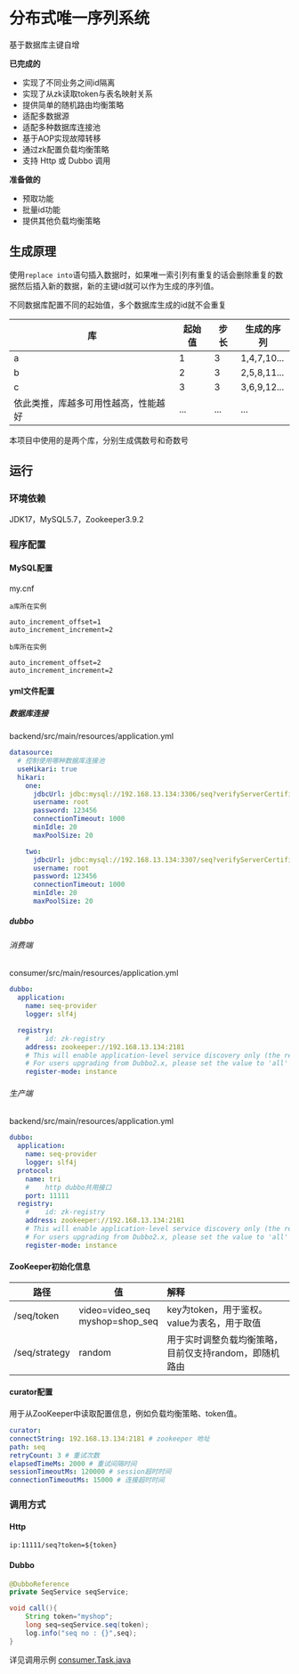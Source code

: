 # 分布式唯一序列系统

基于数据库主键自增

**已完成的**

- 实现了不同业务之间id隔离
- 实现了从zk读取token与表名映射关系
- 提供简单的随机路由均衡策略
- 适配多数据源
- 适配多种数据库连接池
- 基于AOP实现故障转移
- 通过zk配置负载均衡策略
- 支持 Http 或 Dubbo 调用

**准备做的**

- 预取功能
- 批量id功能
- 提供其他负载均衡策略

## 生成原理

使用`replace into`语句插入数据时，如果唯一索引列有重复的话会删除重复的数据然后插入新的数据，新的主键id就可以作为生成的序列值。

不同数据库配置不同的起始值，多个数据库生成的id就不会重复

| 库                  | 起始值 | 步长  | 生成的序列       |
|--------------------|-----|-----|-------------|
| a                  | 1   | 3   | 1,4,7,10... |
| b                  | 2   | 3   | 2,5,8,11... |
| c                  | 3   | 3   | 3,6,9,12... |
| 依此类推，库越多可用性越高，性能越好 | ... | ... | ...         |

本项目中使用的是两个库，分别生成偶数号和奇数号

## 运行

### 环境依赖

JDK17，MySQL5.7，Zookeeper3.9.2

### 程序配置

#### MySQL配置

my.cnf

`a库所在实例`

```text
auto_increment_offset=1
auto_increment_increment=2
```

`b库所在实例`

```text
auto_increment_offset=2
auto_increment_increment=2
```

#### yml文件配置

##### 数据库连接

backend/src/main/resources/application.yml

```yaml
datasource:
  # 控制使用哪种数据库连接池
  useHikari: true
  hikari:
    one:
      jdbcUrl: jdbc:mysql://192.168.13.134:3306/seq?verifyServerCertificate=false&useSSL=true
      username: root
      password: 123456
      connectionTimeout: 1000
      minIdle: 20
      maxPoolSize: 20

    two:
      jdbcUrl: jdbc:mysql://192.168.13.134:3307/seq?verifyServerCertificate=false&useSSL=true
      username: root
      password: 123456
      connectionTimeout: 1000
      minIdle: 20
      maxPoolSize: 20
```

##### dubbo

###### 消费端

consumer/src/main/resources/application.yml

```yaml
dubbo:
  application:
    name: seq-provider
    logger: slf4j

  registry:
    #    id: zk-registry
    address: zookeeper://192.168.13.134:2181
    # This will enable application-level service discovery only (the recommended service discovery method for Dubbo3).
    # For users upgrading from Dubbo2.x, please set the value to 'all' for smooth migration.
    register-mode: instance
```

###### 生产端

backend/src/main/resources/application.yml

```yaml
dubbo:
  application:
    name: seq-provider
    logger: slf4j
  protocol:
    name: tri
    #    http dubbo共用接口
    port: 11111
  registry:
    #    id: zk-registry
    address: zookeeper://192.168.13.134:2181
    # This will enable application-level service discovery only (the recommended service discovery method for Dubbo3).
    # For users upgrading from Dubbo2.x, please set the value to 'all' for smooth migration.
    register-mode: instance
```

#### ZooKeeper初始化信息

| 路径            | 值                                    | 解释                             |
|---------------|--------------------------------------|:-------------------------------|
| /seq/token    | video=video_seq <br/>myshop=shop_seq | key为token，用于鉴权。value为表名，用于取值   |
| /seq/strategy | random                               | 用于实时调整负载均衡策略，目前仅支持random，即随机路由 |

#### curator配置

用于从ZooKeeper中读取配置信息，例如负载均衡策略、token值。

```yaml
curator:
connectString: 192.168.13.134:2181 # zookeeper 地址
path: seq
retryCount: 3 # 重试次数
elapsedTimeMs: 2000 # 重试间隔时间
sessionTimeoutMs: 120000 # session超时时间
connectionTimeoutMs: 15000 # 连接超时时间
```

### 调用方式

#### Http

`ip:11111/seq?token=${token}`

#### Dubbo

```java
@DubboReference
private SeqService seqService;

void call(){
    String token="myshop";
    long seq=seqService.seq(token);
    log.info("seq no : {}",seq);
}
```

详见调用示例 [consumer.Task.java](consumer/src/main/java/cn/lz/seq/demo/consumer/Task.java)